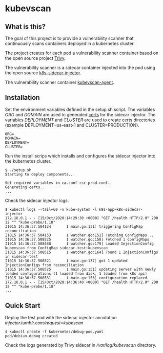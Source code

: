 # kubevscan


## What is this?

The goal of this project is to provide a vulnerability scanner that continuously scans containers deployed in a kubernetes cluster.

The project creates for each pod a vulnerability scanner container based on the open source project [Trivy](https://github.com/aquasecurity/trivy).

The vulnerability scanner is a sidecar container injected into the pod using the open source [k8s-sidecar-injector](https://github.com/tumblr/k8s-sidecar-injector).

The vulnerability scanner container [kubevscan-agent](https://github.com/nonstandardlogic/kubevscan-agent).


## Installation

Set the environment variables defined in the setup.sh script. 
The variables *ORG* and *DOMAIN* are used to generated [certs](https://github.com/tumblr/k8s-sidecar-injector/blob/master/docs/tls.md) for the sidecar injector. 
The variables *DEPLOYMENT* and *CLUSTER* are used to create certs directories (example DEPLOYMENT=us-east-1 and CLUSTER=PRODUCTION). 

    ORG=
    DOMAIN=
    DEPLOYMENT=
    CLUSTER=

Run the install scrips which installs and configures the sidecar injector into the kubernetes cluster.

    $ ./setup.sh 
    Starting to deploy components...

    Set required variables in ca.conf csr-prod.conf..
    Generating certs..
    ...

Check the sidecar injector logs.

    $ kubectl logs --tail=60 -n kube-system -l k8s-app=k8s-sidecar-injector
    172.18.0.1 - - [15/Oct/2020:14:29:30 +0000] "GET /health HTTP/2.0" 200 12 "" "kube-probe/1.18"
    I1015 14:36:37.504124       1 main.go:131] triggering ConfigMap reconciliation
    I1015 14:36:37.504153       1 watcher.go:151] Fetching ConfigMaps...
    I1015 14:36:37.508225       1 watcher.go:158] Fetched 1 ConfigMaps
    I1015 14:36:37.508488       1 watcher.go:179] Loaded InjectionConfig kubevscan from ConfigMap sidecar-test:kubevscan
    I1015 14:36:37.508515       1 watcher.go:164] Found 1 InjectionConfigs in sidecar-test
    I1015 14:36:37.508521       1 main.go:137] got 1 updated InjectionConfigs from reconciliation
    I1015 14:36:37.508525       1 main.go:151] updating server with newly loaded configurations (1 loaded from disk, 1 loaded from k8s api)
    I1015 14:36:37.508531       1 main.go:153] configuration replaced
    172.18.0.1 - - [15/Oct/2020:14:36:40 +0000] "GET /health HTTP/2.0" 200 12 "" "kube-probe/1.18"
    ...

## Quick Start

Deploy the test pod with the sidecar injector annotation *injector.tumblr.com/request=kubescan*

    $ kubectl create -f kubernetes/debug-pod.yaml
    pod/debian-debug created


Check the logs generated by Trivy sidecar in */var/log/kubevscan* directory.

    




